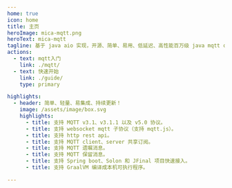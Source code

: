 ```yaml
---
home: true
icon: home
title: 主页
heroImage: mica-mqtt.png
heroText: mica-mqtt
tagline: 基于 java aio 实现，开源、简单、易用、低延迟、高性能百万级 java mqtt client 组件和 java mqtt broker 服务。
actions:
  - text: mqtt入门
    link: ./mqtt/
  - text: 快速开始
    link: ./guide/
    type: primary

highlights:
  - header: 简单、轻量、易集成、持续更新！
    image: /assets/image/box.svg
    highlights:
      - title: 支持 MQTT v3.1、v3.1.1 以及 v5.0 协议。
      - title: 支持 websocket mqtt 子协议（支持 mqtt.js）。
      - title: 支持 http rest api。
      - title: 支持 MQTT client、server 共享订阅。
      - title: 支持 MQTT 遗嘱消息。
      - title: 支持 MQTT 保留消息。
      - title: 支持 Spring boot、Solon 和 JFinal 项目快速接入。
      - title: 支持 GraalVM 编译成本机可执行程序。

---
```

